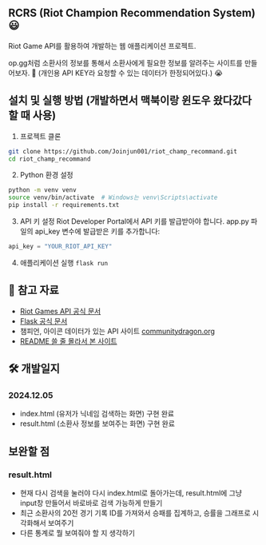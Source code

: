 ## RCRS (Riot Champion Recommendation System) 😃

Riot Game API를 활용하여 개발하는 웹 애플리케이션 프로젝트.

op.gg처럼 소환사의 정보를 통해서 소환사에게 필요한 정보를 알려주는 사이트를 만들어보자. 🥵
(개인용 API KEY라 요청할 수 있는 데이터가 한정되어있다.) 😭

## 설치 및 실행 방법 (개발하면서 맥북이랑 윈도우 왔다갔다 할 때 사용)

1. 프로젝트 클론

```bash
git clone https://github.com/Joinjun001/riot_champ_recommand.git
cd riot_champ_recommand
```

2. Python 환경 설정

```bash
python -m venv venv
source venv/bin/activate  # Windows는 venv\Scripts\activate
pip install -r requirements.txt
```

3. API 키 설정
   Riot Developer Portal에서 API 키를 발급받아야 합니다.
   app.py 파일의 api_key 변수에 발급받은 키를 추가합니다:

```python
api_key = "YOUR_RIOT_API_KEY"
```

4. 애플리케이션 실행
   `flask run`

## 📖 참고 자료

- [Riot Games API 공식 문서](https://developer.riotgames.com/)
- [Flask 공식 문서](https://flask-docs-kr.readthedocs.io/ko/latest/quickstart.html)
- 챔피언, 아이콘 데이터가 있는 API 사이트 [communitydragon.org](https://www.communitydragon.org/)
- [README 쓸 줄 몰라서 본 사이트](https://www.easy-me.com/d)

## 🛠 개발일지

### 2024.12.05

- index.html (유저가 닉네임 검색하는 화면) 구현 완료
- result.html (소환사 정보를 보여주는 화면) 구현 완료

## 보완할 점

### result.html

- 현재 다시 검색을 눌러야 다시 index.html로 돌아가는데, result.html에 그냥 input창 만들어서 바로바로 검색 가능하게 만들기
- 최근 소환사의 20전 경기 기록 ID를 가져와서 승패를 집계하고, 승률을 그래프로 시각화해서 보여주기
- 다른 통계로 뭘 보여줘야 할 지 생각하기

